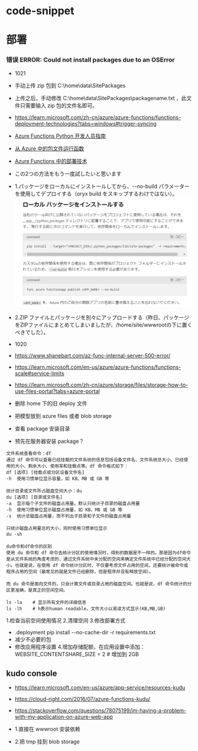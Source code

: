# code-snippet

# 部署

### 错误 ERROR: Could not install packages due to an OSError

- 1021
- 手动上传 zip 包到 C:\home\data\SitePackages
- 上传之后，手动修改 C:\home\data\SitePackages\packagename.txt ，此文件只需要输入 zip 包的文件名即可。
- https://learn.microsoft.com/zh-cn/azure/azure-functions/functions-deployment-technologies?tabs=windows#trigger-syncing
- [Azure Functions Python 开发人员指南](https://learn.microsoft.com/zh-cn/azure/azure-functions/functions-reference-python?tabs=get-started%2Casgi%2Capplication-level&pivots=python-mode-decorators#environment-variables)
- [从 Azure 中的包文件运行函数](https://learn.microsoft.com/zh-cn/azure/azure-functions/run-functions-from-deployment-package)
- [Azure Functions 中的部署技术](https://learn.microsoft.com/zh-cn/azure/azure-functions/functions-deployment-technologies?tabs=windows#trigger-syncing)
- この2つの方法をもう一度試したいと思います
- 1.パッケージをローカルにインストールしてから、--no-build パラメーターを使用してデプロイする（oryx build をスキップするわけではない）。
  ![ローカル パッケージをインストールする](assets/README/image.png)
- 2.ZIP ファイルとパッケージを別々にアップロードする（昨日、パッケージをZIPファイルにまとめてしまいましたが、/home/site/wwwrootの下に置くべきでした）。

- 1020
- https://www.shanebart.com/az-func-internal-server-500-error/
- https://learn.microsoft.com/en-us/azure/azure-functions/functions-scale#service-limits
- https://learn.microsoft.com/zh-cn/azure/storage/files/storage-how-to-use-files-portal?tabs=azure-portal

- 删除 home 下的旧 deploy 文件
- 把模型放到 azure files 或者 blob storage
- 查看 package 安装目录
- 预先在服务器安装 package？

```
文件系统查看命令：df
通过 df 命令可以査看已经挂载的文件系统的信息包括设备文件名、文件系统总大小、已经使用的大小、剩余大小、使用率和挂载点等。df 命令格式如下：
df [选项] [挂载点或分区设备文件名]
-h	使用习惯单位显示容量，如 KB、MB 或 GB 等

统计目录或文件所占磁盘空间大小：du
du [选项] [目录或文件名]
-a	显示每个子文件的磁盘占用量。默认只统计子目录的磁盘占用量
-h	使用习惯单位显示磁盘占用量，如 KB、MB 或 GB 等
-s	统计总磁盘占用量，而不列出子目录和子文件的磁盘占用量

只统计磁盘占用量总的大小，同时使用习惯单位显示
du -sh

du命令和df命令的区别
使用 du 命令和 df 命令去统计分区的使用情况时，得到的数据是不一样的。那是因为df命令是从文件系统的角度考虑的，通过文件系统中未分配的空间来确定文件系统中已经分配的空间大小。也就是说，在使用 df 命令统计分区时，不仅要考虑文件占用的空间，还要统计被命令或程序占用的空间（最常见的就是文件已经删除，但是程序并没有释放空间）。

而 du 命令是面向文件的，只会计算文件或目录占用的磁盘空间。也就是说，df 命令统计的分区更准确，是真正的空闲空间。

ls -la    # 显示所有文件的详细信息
ls -lh    # h表示human readable，文件大小以易读方式显示(KB,MB,GB)
```

1.检查当前空间使用情况 2.清理空间 3.修改部署方式

- .deployment pip install --no-cache-dir -r requirements.txt
- 减少不必要的包
- 修改应用程序设置 4.增加存储配额，在应用设置中添加：WEBSITE_CONTENTSHARE_SIZE = 2 # 增加到 2GB

## kudo console

- https://learn.microsoft.com/en-us/azure/app-service/resources-kudu
- https://cloud-right.com/2016/07/azure-functions-kudu/
- https://stackoverflow.com/questions/78075199/im-having-a-problem-with-my-application-on-azure-web-app

- 1.直接在 wwwroot 安装依赖
- 2.把 tmp 挂到 blob storage
